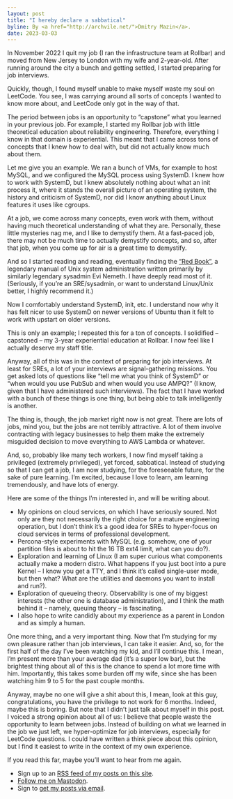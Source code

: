 ```yaml
---
layout: post
title: "I hereby declare a sabbatical"
byline: By <a href="http://archvile.net/">Dmitry Mazin</a>.
date: 2023-03-03
---
```

In November 2022 I quit my job (I ran the infrastructure team at Rollbar) and moved from New Jersey to London with my wife and 2-year-old. After running around the city a bunch and getting settled, I started preparing for job interviews.

Quickly, though, I found myself unable to make myself waste my soul on LeetCode. You see, I was carrying around all sorts of concepts I wanted to know more about, and LeetCode only got in the way of that.

The period between jobs is an opportunity to “capstone” what you learned in your previous job. For example, I started my Rollbar job with little theoretical education about reliability engineering. Therefore, everything I know in that domain is experiential. This meant that I came across tons of concepts that I knew how to deal with, but did not actually know much about them.

Let me give you an example. We ran a bunch of VMs, for example to host MySQL, and we configured the MySQL process using SystemD. I knew how to work with SystemD, but I knew absolutely nothing about what an init process it, where it stands the overall picture of an operating system, the history and criticism of SystemD, nor did I know anything about Linux features it uses like cgroups.

At a job, we come across many concepts, even work with them, without having much theoretical understanding of what they are. Personally, these little mysteries nag me, and I like to demystify them. At a fast-paced job, there may not be much time to actually demystify concepts, and so, after that job, when you come up for air is a great time to demystify.

And so I started reading and reading, eventually finding the [“Red Book”](https://www.oreilly.com/library/view/unix-and-linux/9780134278308/), a legendary manual of Unix system administration written primarily by similarly legendary sysadmin Evi Nemeth. I have deeply read most of it. (Seriously, if you’re an SRE/sysadmin, or want to understand Linux/Unix better, I highly recommend it.)

Now I comfortably understand SystemD, init, etc. I understand now why it has felt nicer to use SystemD on newer versions of Ubuntu than it felt to work with upstart on older versions.

This is only an example; I repeated this for a ton of concepts. I solidified – capstoned – my 3-year experiential education at Rollbar. I now feel like I actually deserve my staff title.

Anyway, all of this was in the context of preparing for job interviews. At least for SREs, a lot of your interviews are signal-gathering missions. You get asked lots of questions like “tell me what you think of SystemD” or “when would you use PubSub and when would you use AMPQ?” (I know, given that I have administered such interviews). The fact that I have worked with a bunch of these things is one thing, but being able to talk intelligently is another.

The thing is, though, the job market right now is not great. There are lots of jobs, mind you, but the jobs are not terribly attractive. A lot of them involve contracting with legacy businesses to help them make the extremely misguided decision to move everything to AWS Lambda or whatever.

And, so, probably like many tech workers, I now find myself taking a privileged (extremely privileged), yet forced, sabbatical. Instead of studying so that I can get a job, I am now studying, for the foreseeable future, for the sake of pure learning. I’m excited, because I love to learn, am learning tremendously, and have lots of energy.

Here are some of the things I’m interested in, and will be writing about.
* My opinions on cloud services, on which I have seriously soured. Not only are they not necessarily the right choice for a mature engineering operation, but I don’t think it’s a good idea for SREs to hyper-focus on cloud services in terms of professional development.
* Percona-style experiments with MySQL (e.g. somehow, one of your partition files is about to hit the 16 TB ext4 limit, what can you do?).
* Exploration and learning of Linux (I am super curious what components actually make a modern distro. What happens if you just boot into a pure Kernel – I know you get a TTY, and I think it’s called single-user mode, but then what? What are the utilities and daemons you want to install and run?).
* Exploration of queueing theory. Observability is one of my biggest interests (the other one is database administration), and I think the math behind it – namely, queuing theory – is fascinating.
* I also hope to write candidly about my experience as a parent in London and as simply a human.

One more thing, and a very important thing. Now that I’m studying for my own pleasure rather than job interviews, I can take it easier. And, so, for the first half of the day I’ve been watching my kid, and I’ll continue this. I mean, I’m present more than your average dad (it’s a super low bar), but the brightest thing about all of this is the chance to spend a lot more time with him. Importantly, this takes some burden off my wife, since she has been watching him 9 to 5 for the past couple months.

Anyway, maybe no one will give a shit about this, I mean, look at this guy, congratulations, you have the privilege to not work for 6 months. Indeed, maybe this is boring. But note that I didn’t just talk about myself in this post. I voiced a strong opinion about all of us: I believe that people waste the opportunity to learn between jobs. Instead of building on what we learned in the job we just left, we hyper-optimize for job interviews, especially for LeetCode questions. I could have written a think piece about this opinion, but I find it easiest to write in the context of my own experience.

If you read this far, maybe you’ll want to hear from me again.
* Sign up to an [RSS feed of my posts on this site](https://archvile.net/feed.xml).
* [Follow me on Mastodon](https://file-explorers.club/@dmitry).
* Sign to [get my posts via email](https://docs.google.com/forms/d/e/1FAIpQLSePJIQBenOoP1GGe26exOhgPCKdqgY4j36D_WAvhTzudcioWA/viewform?usp=sf_link).
